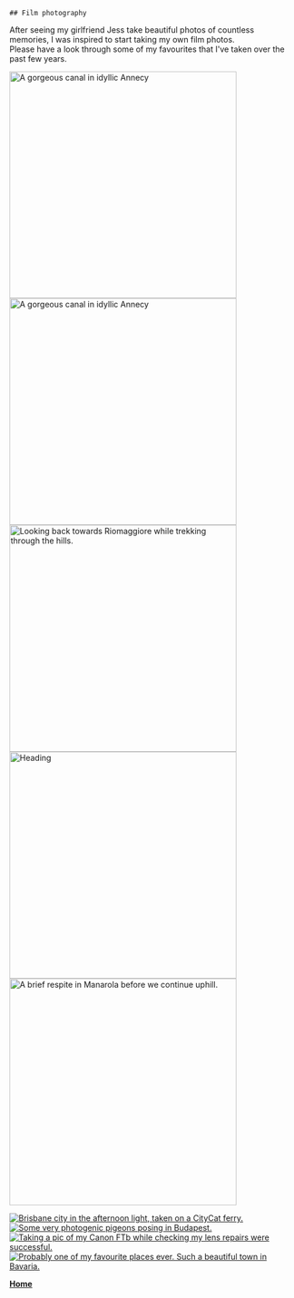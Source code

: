 	## Film photography

After seeing my girlfriend Jess take beautiful photos of countless memories, I was inspired to start taking my own film photos. <br>
Please have a look through some of my favourites that I've taken over the past few years. <br>



<div class="center">

<a href="./imgs/full-size/Annecy-canal.jpeg"> 
<img src="./imgs/resized/Annecy-canal.jpeg" alt="A gorgeous canal in idyllic Annecy" height="400" class="center">
</a>

<a href="./imgs/full-size/Annecy-canal-2.jpeg"> 
<img src="./imgs/resized/Annecy-canal-2.jpeg" alt="A gorgeous canal in idyllic Annecy" height="400" class="center">
</a>

<a href="./imgs/full-size/Cinque-Terre-hike.jpeg"> 
<img src="./imgs/resized/Cinque-Terre-hike.jpeg" alt="Looking back towards Riomaggiore while trekking through the hills." height="400" class="center">
</a>

<a href="./imgs/full-size/Cinque-Terre-hike-2.jpeg"> 
<img src="./imgs/resized/Cinque-Terre-hike-2.jpeg" alt=Heading down towards Corniglia after visiting the seaside vineyards." height="400" class="center">
</a>

<a href="./imgs/full-size/Cinque-Terre-hike-3.jpeg"> 
<img src="./imgs/resized/Cinque-Terre-hike-3.jpeg" alt="A brief respite in Manarola before we continue uphill." height="400" class="center">
</a>



</div>


[<img src="./imgs/resized/Brisbane-by-ferry.jpeg" alt="Brisbane city in the afternoon light, taken on a CityCat ferry. ">](./imgs/full-size/Brisbane-by-ferry.jpeg)
[<img src="./imgs/resized/Budapest-pigeons.jpeg" alt="Some very photogenic pigeons posing in Budapest. ">](./imgs/full-size/Budapest-pigeons.jpeg)
[<img src="./imgs/resized/Film-Culprit.jpeg" alt="Taking a pic of my Canon FTb while checking my lens repairs were successful. ">](./imgs/full-size/Film-Culprit.jpeg)
[<img src="./imgs/resized/Fussen.jpeg" alt="Probably one of my favourite places ever. Such a beautiful town in Bavaria. ">](./imgs/full-size/Fussen.jpeg)


**[Home](./..)**


<link href="style.css" type="text/css" rel="stylesheet">
<style>td, th { border: none!important;} </style>
